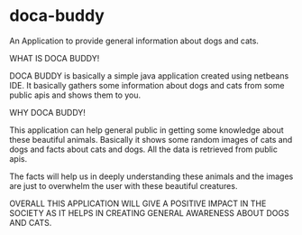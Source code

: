 # doca-buddy
An Application to provide general information about dogs and cats.

WHAT IS DOCA BUDDY!

DOCA BUDDY is basically a simple java application created using netbeans IDE. It basically gathers some information about dogs and cats from some public apis and shows them to you.

WHY DOCA BUDDY!

This application can help general public in getting some knowledge about these beautiful animals. Basically it shows some random images of cats and dogs and facts about cats and dogs. All the data is retrieved from public apis.

The facts will help us in deeply understanding these animals and the images are just to overwhelm the user with these beautiful creatures.

OVERALL THIS APPLICATION WILL GIVE A POSITIVE IMPACT IN THE SOCIETY AS IT HELPS IN CREATING GENERAL AWARENESS ABOUT DOGS AND CATS.
